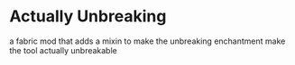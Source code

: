 # Actually Unbreaking
 a fabric mod that adds a mixin to make the unbreaking enchantment make the tool actually unbreakable
